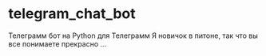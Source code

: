 # telegram_chat_bot
Телеграмм бот на Python для Телеграмм
Я новичок в питоне, так что вы все понимаете прекрасно ...
